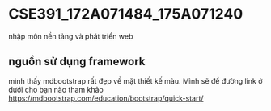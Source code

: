 # CSE391_172A071484_175A071240
nhập môn nền tảng và phát triển web
## nguồn sử dụng framework 
mình thấy mdbootstrap rất đẹp về mặt thiết kế màu. Mình sẽ để đường link ở dưới cho bạn nào tham khảo
https://mdbootstrap.com/education/bootstrap/quick-start/

